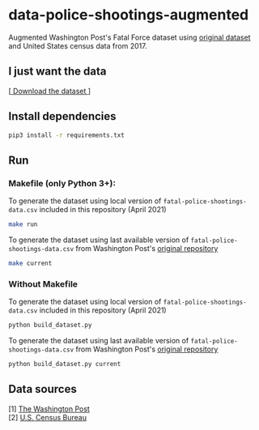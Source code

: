 # data-police-shootings-augmented
Augmented Washington Post's Fatal Force dataset using [original dataset](https://github.com/washingtonpost/data-police-shootings) and United States census data from 2017.

## I just want the data

[[ Download the dataset ](https://github.com/danielsto/data-police-shootings-augmented/raw/main/data/police-shootings-data-census.csv)]

## Install dependencies

```bash
pip3 install -r requirements.txt
```

## Run

### Makefile (only Python 3+):

To generate the dataset using local version of `fatal-police-shootings-data.csv` included in this repository (April 2021)
```bash
make run
```
To generate the dataset using last available version of `fatal-police-shootings-data.csv` from Washington Post's [original repository](https://github.com/washingtonpost/data-police-shootings)

```bash
make current
```

### Without Makefile

To generate the dataset using local version of `fatal-police-shootings-data.csv` included in this repository (April 2021)
```bash
python build_dataset.py
```
To generate the dataset using last available version of `fatal-police-shootings-data.csv` from Washington Post's [original repository](https://github.com/washingtonpost/data-police-shootings)

```bash
python build_dataset.py current
```

## Data sources

[1] [The Washington Post](https://github.com/washingtonpost/data-police-shootings)  
[2] [U.S. Census Bureau](https://www.census.gov/newsroom/press-kits/2018/acs-1year.html)


